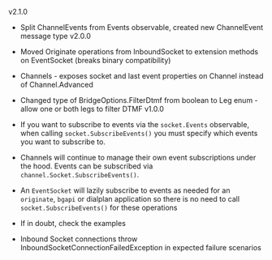 v2.1.0
 - Split ChannelEvents from Events observable, created new ChannelEvent message type
v2.0.0
 - Moved Originate operations from InboundSocket to extension methods on EventSocket (breaks binary compatibility)
 - Channels - exposes socket and last event properties on Channel instead of Channel.Advanced
 - Changed type of BridgeOptions.FilterDtmf from boolean to Leg enum - allow one or both legs to filter DTMF
v1.0.0
 - If you want to subscribe to events via the `socket.Events` observable, when calling ```socket.SubscribeEvents()``` you must specify which events you want to subscribe to.
 - Channels will continue to manage their own event subscriptions under the hood. Events can be subscribed via ```channel.Socket.SubscribeEvents()```.
 - An `EventSocket` will lazily subscribe to events as needed for an `originate`, `bgapi` or dialplan application so there is no need to call `socket.SubscribeEvents()` for these operations
 - If in doubt, check the examples

 - Inbound Socket connections throw InboundSocketConnectionFailedException in expected failure scenarios